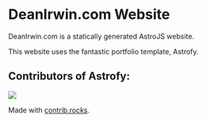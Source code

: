 # DeanIrwin.com Website

DeanIrwin.com is a statically generated AstroJS website.


This website uses the fantastic portfolio template, Astrofy.

## Contributors of Astrofy:

<a href="https://github.com/manuelernestog/astrofy/graphs/contributors">
  <img src="https://contrib.rocks/image?repo=manuelernestog/astrofy" />
</a>

Made with [contrib.rocks](https://contrib.rocks).
